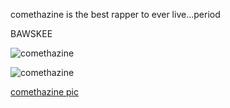 comethazine is the best rapper to ever live...period 

BAWSKEE

![comethazine](https://i.pinimg.com/originals/92/7e/1a/927e1a93a4e77d3fd044b28ac60e5a67.jpg)

![comethazine](https://findcelebritywiki.com/images/profile/1587938274_1_Comethazine11.jpg)

[comethazine pic](https://fullcelebs.com/wp-content/uploads/2021/10/Comethazine-Net-Worth.png)
